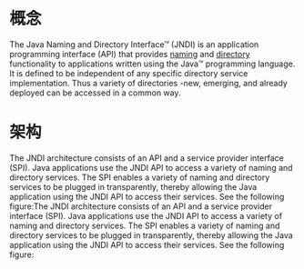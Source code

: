 # 概念
The Java Naming and Directory Interface™ (JNDI) is an application programming interface (API) that provides [naming](https://docs.oracle.com/javase/tutorial/jndi/overview/naming.html) and [directory](https://docs.oracle.com/javase/tutorial/jndi/overview/dir.html) functionality to applications written using the Java™ programming language.
It is defined to be independent of any specific directory service implementation. Thus a variety of directories -new, emerging, and already deployed can be accessed in a common way.


# 架构
The JNDI architecture consists of an API and a service provider interface (SPI). Java applications use the JNDI API to access a variety of naming and directory services. The SPI enables a variety of naming and directory services to be plugged in transparently, thereby allowing the Java application using the JNDI API to access their services. See the following figure:The JNDI architecture consists of an API and a service provider interface (SPI). Java applications use the JNDI API to access a variety of naming and directory services. The SPI enables a variety of naming and directory services to be plugged in transparently, thereby allowing the Java application using the JNDI API to access their services. See the following figure:

